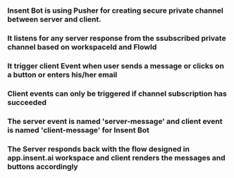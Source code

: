 ### Insent Bot is using Pusher for creating secure private channel between server and client. ###
### It listens for any server response from the ssubscribed private channel based on workspaceId and FlowId ###
### It trigger client Event when user sends a message or clicks on a button or enters his/her email ###
### Client events can only be triggered if channel subscription has succeeded ###
### The server event is named 'server-message' and client event is named 'client-message' for Insent Bot ###
### The Server responds back with the flow designed in app.insent.ai workspace and client renders the messages and buttons accordingly ###

